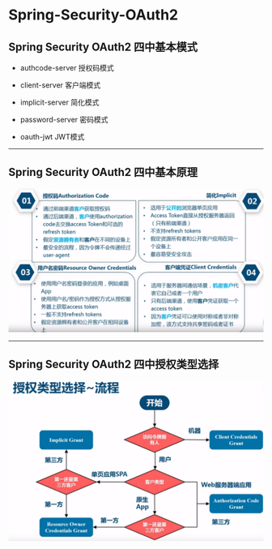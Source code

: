 # Spring-Security-OAuth2
## Spring Security OAuth2 四中基本模式



- authcode-server  授权码模式



- client-server  客户端模式



- implicit-server 简化模式



- password-server 密码模式



- oauth-jwt        JWT模式

------



## Spring Security OAuth2 四中基本原理

![](./images/oauth2-01.png)

------



## Spring Security OAuth2 四中授权类型选择

![](./images/oauth2-02.png)